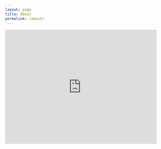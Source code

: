 ```yaml
---
layout: page
title: About
permalink: /about/
---
```

<embed src="https://drive.google.com/viewerng/
viewer?embedded=true&url=https://github.com/makslevental/resume/raw/master/maksim_levental_resume.pdf" width="500" height="375">
